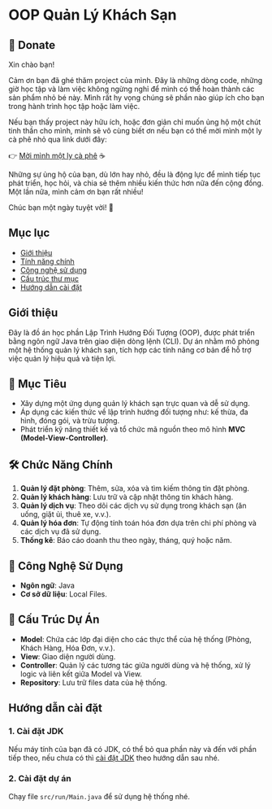 # OOP Quản Lý Khách Sạn 
## 💖 Donate
Xin chào bạn!

Cảm ơn bạn đã ghé thăm project của mình. Đây là những dòng code, những giờ học tập và làm việc không ngừng nghỉ để mình có thể hoàn thành các sản phẩm nhỏ bé này. Mình rất hy vọng chúng sẽ phần nào giúp ích cho bạn trong hành trình học tập hoặc làm việc.

Nếu bạn thấy project này hữu ích, hoặc đơn giản chỉ muốn ủng hộ một chút tinh thần cho mình, mình sẽ vô cùng biết ơn nếu bạn có thể mời mình một ly cà phê nhỏ qua link dưới đây:

👉 [Mời mình một ly cà phê](https://github.com/tmdkhac12/tmdkhac12/blob/main/DONATE.md) ☕

Những sự ủng hộ của bạn, dù lớn hay nhỏ, đều là động lực để mình tiếp tục phát triển, học hỏi, và chia sẻ thêm nhiều kiến thức hơn nữa đến cộng đồng. Một lần nữa, mình cảm ơn bạn rất nhiều!

Chúc bạn một ngày tuyệt vời! 🌟

## Mục lục
- [Giới thiệu](#giới-thiệu)
- [Tính năng chính](#tính-năng-chính)
- [Công nghệ sử dụng](#công-nghệ-sử-dụng)
- [Cấu trúc thư mục](#cấu-trúc-thư-mục)
- [Hướng dẫn cài đặt](#hướng-dẫn-cài-đặt)

## Giới thiệu
Đây là đồ án học phần Lập Trình Hướng Đối Tượng (OOP), được phát triển bằng ngôn ngữ Java
trên giao diện dòng lệnh (CLI). Dự án nhằm mô phỏng một hệ thống quản lý khách sạn, tích hợp các 
tính năng cơ bản để hỗ trợ việc quản lý hiệu quả và tiện lợi.

## 🎯 Mục Tiêu
- Xây dựng một ứng dụng quản lý khách sạn trực quan và dễ sử dụng.
- Áp dụng các kiến thức về lập trình hướng đối tượng như: kế thừa, đa hình, đóng gói, và trừu tượng.
- Phát triển kỹ năng thiết kế và tổ chức mã nguồn theo mô hình **MVC (Model-View-Controller)**.

## 🛠️ Chức Năng Chính
1. **Quản lý đặt phòng**: Thêm, sửa, xóa và tìm kiếm thông tin đặt phòng.
2. **Quản lý khách hàng**: Lưu trữ và cập nhật thông tin khách hàng.
3. **Quản lý dịch vụ**: Theo dõi các dịch vụ sử dụng trong khách sạn (ăn uống, giặt ủi, thuê xe, v.v.).
4. **Quản lý hóa đơn**: Tự động tính toán hóa đơn dựa trên chi phí phòng và các dịch vụ đã sử dụng.
5. **Thống kê**: Báo cáo doanh thu theo ngày, tháng, quý hoặc năm.

## 🚀 Công Nghệ Sử Dụng
- **Ngôn ngữ**: Java
- **Cơ sở dữ liệu**: Local Files.

## 📂 Cấu Trúc Dự Án
- **Model**: Chứa các lớp đại diện cho các thực thể của hệ thống (Phòng, Khách Hàng, Hóa Đơn, v.v.).
- **View**: Giao diện người dùng.
- **Controller**: Quản lý các tương tác giữa người dùng và hệ thống, xử lý logic và liên kết giữa Model và View.
- **Repository**: Lưu trữ files data của hệ thống.

## Hướng dẫn cài đặt

### 1. Cài đặt JDK
Nếu máy tính của bạn đã có JDK, có thể bỏ qua phần này và đến với phần tiếp theo, nếu chưa có thì [cài đặt JDK](https://www.oracle.com/vn/java/technologies/downloads/) theo hướng dẫn sau nhé.

### 2. Cài đặt dự án
Chạy file ```src/run/Main.java``` để sử dụng hệ thống nhé.
